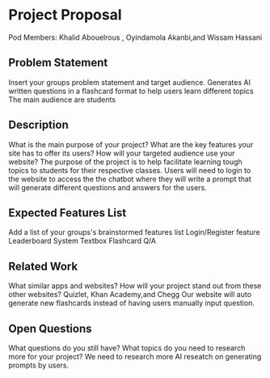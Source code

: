 # Project Proposal

Pod Members: Khalid Abouelrous , Oyindamola Akanbi,and Wissam Hassani

## Problem Statement

Insert your groups problem statement and target audience.
Generates AI written questions in a flashcard format to help users learn different topics
The main audience are students 


## Description

What is the main purpose of your project? What are the key features your site has to offer its users? How will your targeted audience use your website?
The purpose of the project is to help facilitate learning tough topics to students for their respective classes. Users will need to login to the website to access the 
the chatbot where they will write a prompt that will generate different questions and answers for the users.




## Expected Features List

Add a list of your groups's brainstormed features list
Login/Register feature
Leaderboard System
Textbox
Flashcard Q/A

## Related Work

What similar apps and websites? How will your project stand out from these other websites?
Quizlet, Khan Academy,and Chegg
Our website will auto generate new flashcards instead of having users manually input question.

## Open Questions

What questions do you still have? What topics do you need to research more for your project?
We need to research more AI reseatch on generating prompts by users.
